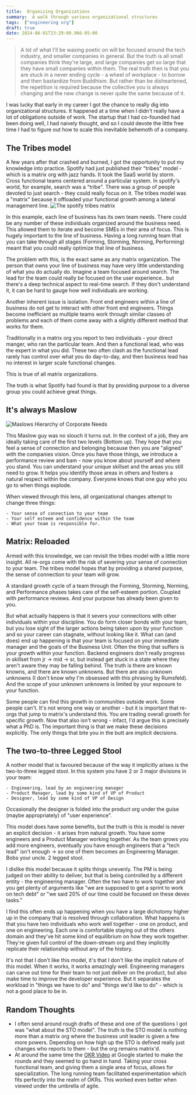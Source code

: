 ```yaml
---
title:  Organizing Organizations
summary:  A walk through various organizational structures
tags:  ["engineering org"]
draft: true
date: 2024-06-01T23:29:09.966-05:00
---
```


> A lot of what I'll be waxing poetic on will be focused around the tech industry, and smaller companies in general. But the truth is all small companies think they're large, and large companies get so large that they have small companies within them. The real truth then is that you are stuck in a never ending cycle - a wheel of workplace - to borrow and then bastardize from Buddhism. But rather than be disheartened, the repetition is required because the collective you is always changing and the new change is never quite the same because of it.

I was lucky that early in my career I got the chance to really dig into organizational structures. It happened at a time when I didn't really have a lot of obligations outside of work. The startup that I had co-founded had been doing well, I had naively thought, and so I could devote the little free time I had to figure out how to scale this inevitable behemoth of a company.

## The Tribes model
A few years after that crashed and burned, I got the opportunity to put my knowledge into practice. Spotify had just published their "tribes" model - which is a matrix org with jazz hands. It took the SaaS world by storm. Cross functional teams centered around a particular system. In spotify's world, for example, search was a "tribe". There was a group of people devoted to just search - they could really focus on it. The tribes model was a "matrix" because it offloaded your functional growth among a lateral management line. 
![The spotify tribes matrix](/img/tribes-model.png)

In this example, each line of business has its own team needs. There could be any number of these individuals organized around the business need. This allowed them to iterate and become SMEs in their area of focus. This is hugely important to the line of business. Having a long running team that you can take through all stages (Forming, Storming, Norming, Performing) meant that you could really optimize that line of business.

The problem with this, is the exact same as any matrix organization. The person that owns your line of business may have very little understanding of what you do actually do. Imagine a team focused around search. The lead for the team could really be focused on the user experience.. but there's a deep technical aspect to real-time search. If they don't understand it, it can be hard to gauge how well individuals are working. 

Another inherent issue is isolation. Front end engineers within a line of business do not get to interact with other front end engineers. Things become inefficient as multiple teams work through similar classes of problems and each of them come away with a slightly different method that works for them. 

Traditionally in a matrix org you report to two individuals - your direct manger, who ran the particular team. And then a functional lead, who was the expert in what you did. These two often clash as the functional lead rarely has control over what you do day-to-day, and then business lead has no interest in larger scale functional changes.

This is true of all matrix organizations. 

The truth is what Spotify had found is that by providing purpose to a diverse group you could achieve great things. 

## It's always Maslow

![Maslows Hierarchy of Corporate Needs](/img/maslow.png)

This Maslow guy was no slouch it turns out. In the context of a job, they are ideally taking care of the first two levels (Bottom up). They hope that you feel a sense of connection and belonging because then you are "aligned" with the companies vision. Once you have those things, we introduce a performance review and bam - now you know about yourself and where you stand. You can understand your unique skillset and the areas you still need to grow. It helps you identify those areas in others and fosters a natural respect within the company. Everyone knows that one guy who you go to when things explode. 

When viewed through this lens, all organizational changes attempt to change three things:  

    - Your sense of connection to your team
    - Your self esteem and confidence within the team
    - What your team is responsible for.

## Matrix: Reloaded

Armed with this knowledge, we can revisit the tribes model with a little more insight. All re-orgs come with the risk of severing your sense of connection to your team. The tribes model hopes that by providing a shared purpose, the sense of connection to your team will grow. 

A standard growth cycle of a team through the Forming, Storming, Norming, and Performance phases takes care of the self-esteem portion. Coupled with performance reviews. And your purpose has already been given to you. 

But what actually happens is that it severs your connections with other individuals within your discipline. You do form closer bonds with your team, but you lose sight of the larger actions being taken upon by your function and so your career can stagnate, without looking like it. What can (and does) end up happening is that your team is focused on your immediate manager and the goals of the Business Unit. Often the thing that suffers is your growth within your function. Backend engineers don't really progress in skillset from jr -> mid -> sr, but instead get stuck in a state where they aren't aware they may be falling behind. The truth is there are known knowns, and there are known unknowns. But there are also unknown unknowns (I don't know why I'm obsessed with this phrasing by Rumsfeld). And the scope of your unknown unknowns is limited by your exposure to your function. 

Some people can find this growth in communities outside work. Some people can't. It's not wrong one way or another - but it is important that re-orgs that jump to matrix's understand this. You are trading overall growth for specific growth. Now that also isn't wrong - infact, I'd argue this is precisely what a PhD is. The important thing is that we make these decisions explicitly. The only things that bite you in the butt are implicit decisions.

## The two-to-three Legged Stool

A nother model that is favoured because of the way it implicitly arises is the two-to-three legged stool. In this system you have 2 or 3 major divisions in your team:  

    - Engineering, lead by an engineering manager
    - Product Manager, lead by some kind of VP of Product
    - Designer, lead by some kind of VP of Design

Occasionally the designer is folded into the product org under the guise (maybe appropriately) of "user experience". 

This model does have some benefits, but the truth is this is model is never an explicit decision - it arises from natural growth. You have some engineers and a Product Manager working together. As the team grows you add more engineers, eventually you have enough engineers that a "tech lead" isn't enough -> so one of them becomes an Engineering Manager. Bobs your uncle. 2 legged stool. 

I dislike this model because it splits things unevenly. The PM is being judged on their ability to deliver, but that is being controlled by a different entity - the engineering manager. Often the two have to work together and you get plenty of arguments like "we are supposed to get a sprint to work on tech debt" or "we said 20% of our time could be focused on these devex tasks." 

I find this often ends up happening when you have a large dichotomy higher up in the company that is resolved through collaboration. What happens is that you have two individuals who work well together - one on product, and one on engineering. Each one is comfortable staying out of the others domain and they've hit some kind of equilibrium on how they work together. They're given full control of the down-stream org and they implicitly replicate their relationship without any of the history. 

It's not that I don't like this model, it's that I don't like the implicit nature of this model. When it works, it works amazingly well. Engineering managers can carve out time for their team to not just deliver on the product, but also make time to improve the developer experience. But it separates the workload in "things we have to do" and "things we'd like to do" - which is not a good place to be in.

## Random Thoughts
  - I often send around rough drafts of these and one of the questions I got was "what about the STO model". The truth is the STO model is nothing more than a matrix org where the business unit leader is given a few more powers. Depending on how high up the STO is defined really just changes who reports to them - but the org remains matrix'd. 
  - At around the same time the [OKR Video](https://www.youtube.com/watch?v=mJB83EZtAjc) at Google started to make the rounds and they seemed to go hand in hand. Taking your cross functional team, and giving them a single area of focus, allows for specialization. The long running team facilitated experimentation which fits perfectly into the realm of OKRs. This worked even better when viewed under the umbrella of agile. 

